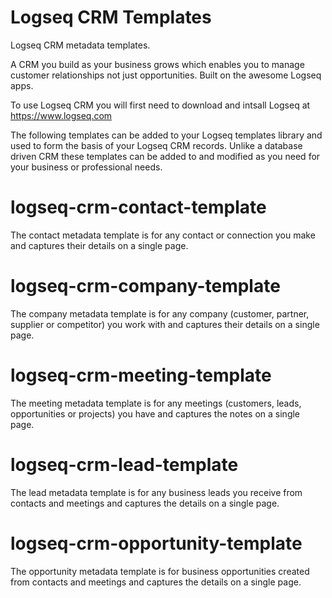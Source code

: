 # Logseq CRM Templates
Logseq CRM metadata templates.

A CRM you build as your business grows which enables you to manage customer relationships not just opportunities. Built on the awesome Logseq apps.

To use Logseq CRM you will first need to download and intsall Logseq at https://www.logseq.com

The following templates can be added to your Logseq templates library and used to form the basis of your Logseq CRM records. Unlike a database driven CRM these templates can be added to and modified as you need for your business or professional needs.

# logseq-crm-contact-template
The contact metadata template is for any contact or connection you make and captures their details on a single page.

# logseq-crm-company-template
The company metadata template is for any company (customer, partner, supplier or competitor) you work with and captures their details on a single page.

# logseq-crm-meeting-template
The meeting metadata template is for any meetings (customers, leads, opportunities or projects) you have and captures the notes on a single page.

# logseq-crm-lead-template
The lead metadata template is for any business leads you receive from contacts and meetings and captures the details on a single page.

# logseq-crm-opportunity-template
The opportunity metadata template is for business opportunities created from contacts and meetings and captures the details on a single page.
